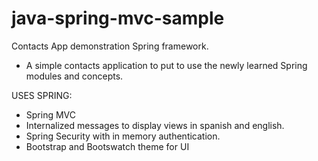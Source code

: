 # java-spring-mvc-sample
Contacts App demonstration Spring framework.
- A simple contacts application to put to use the newly learned Spring modules and concepts.

USES SPRING:
* Spring MVC
* Internalized messages to display views in spanish and english.
* Spring Security with in memory authentication.
* Bootstrap and Bootswatch theme for UI



